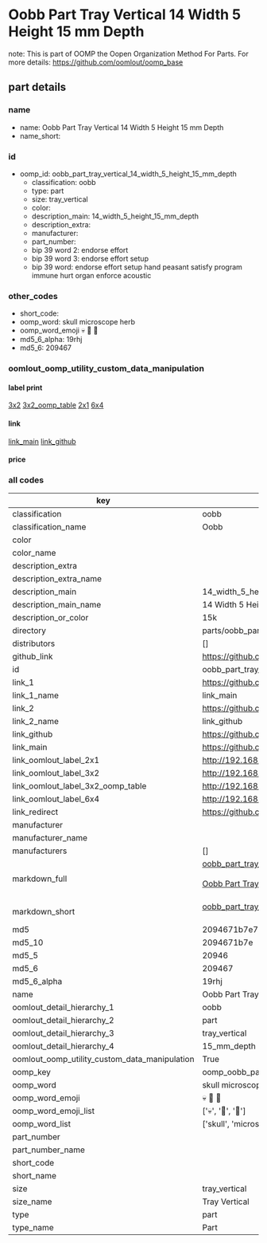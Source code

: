 # Oobb Part Tray Vertical 14 Width 5 Height 15 mm Depth  

note: This is part of OOMP the Oopen Organization Method For Parts. For more details: https://github.com/oomlout/oomp_base

##  part details
  







### name
* name: Oobb Part Tray Vertical 14 Width 5 Height 15 mm Depth
* name_short: 
### id
* oomp_id: oobb_part_tray_vertical_14_width_5_height_15_mm_depth
  * classification: oobb
  * type: part
  * size: tray_vertical
  * color: 
  * description_main: 14_width_5_height_15_mm_depth
  * description_extra: 
  * manufacturer: 
  * part_number: 
  * bip 39 word 2: endorse effort
  * bip 39 word 3: endorse effort setup
  * bip 39 word: endorse effort setup hand peasant satisfy program immune hurt organ enforce acoustic

### other_codes
* short_code: 
* oomp_word: skull microscope herb
* oomp_word_emoji :skull: :microscope: :herb:
* md5_6_alpha: 19rhj
* md5_6: 209467






### oomlout_oomp_utility_custom_data_manipulation
#### label print
[3x2](http://192.168.1.245:1112/?label=oomp%2019rhj)
[3x2_oomp_table](http://192.168.1.108:1112/?label=oomp%2019rhj)
[2x1](http://192.168.1.242:1112/?label=oomp%2019rhj)
[6x4](http://192.168.1.55:1112/?label=oomp%2019rhj)    

#### link

[link_main](https://github.com/oomlout/oomlout_oomp_version_1_messy/tree/main/parts/oobb_part_tray_vertical_14_width_5_height_15_mm_depth) [link_github](https://github.com/oomlout/oomlout_oomp_version_1_messy/tree/main/parts/oobb_part_tray_vertical_14_width_5_height_15_mm_depth)                             

#### price







### all codes 
| key | value |  
| --- | --- |  
| classification | oobb |  
| classification_name | Oobb |  
| color |  |  
| color_name |  |  
| description_extra |  |  
| description_extra_name |  |  
| description_main | 14_width_5_height_15_mm_depth |  
| description_main_name | 14 Width 5 Height 15 mm Depth |  
| description_or_color | 15k |  
| directory | parts/oobb_part_tray_vertical_14_width_5_height_15_mm_depth |  
| distributors | [] |  
| github_link | https://github.com/oomlout/oomlout_oomp_part_src/tree/main/parts/oobb_part_tray_vertical_14_width_5_height_15_mm_depth |  
| id | oobb_part_tray_vertical_14_width_5_height_15_mm_depth |  
| link_1 | https://github.com/oomlout/oomlout_oomp_version_1_messy/tree/main/parts/oobb_part_tray_vertical_14_width_5_height_15_mm_depth |  
| link_1_name | link_main |  
| link_2 | https://github.com/oomlout/oomlout_oomp_version_1_messy/tree/main/parts/oobb_part_tray_vertical_14_width_5_height_15_mm_depth |  
| link_2_name | link_github |  
| link_github | https://github.com/oomlout/oomlout_oomp_version_1_messy/tree/main/parts/oobb_part_tray_vertical_14_width_5_height_15_mm_depth |  
| link_main | https://github.com/oomlout/oomlout_oomp_version_1_messy/tree/main/parts/oobb_part_tray_vertical_14_width_5_height_15_mm_depth |  
| link_oomlout_label_2x1 | http://192.168.1.242:1112/?label=oomp%2019rhj |  
| link_oomlout_label_3x2 | http://192.168.1.245:1112/?label=oomp%2019rhj |  
| link_oomlout_label_3x2_oomp_table | http://192.168.1.108:1112/?label=oomp%2019rhj |  
| link_oomlout_label_6x4 | http://192.168.1.55:1112/?label=oomp%2019rhj |  
| link_redirect | https://github.com/oomlout/oomlout_oomp_version_1_messy/tree/main/parts/oobb_part_tray_vertical_14_width_5_height_15_mm_depth |  
| manufacturer |  |  
| manufacturer_name |  |  
| manufacturers | [] |  
| markdown_full | [oobb_part_tray_vertical_14_width_5_height_15_mm_depth](none)<br>[](none)<br>[Oobb Part Tray Vertical 14 Width 5 Height 15 Mm Depth](none)<br><br> |  
| markdown_short | [oobb_part_tray_vertical_14_width_5_height_15_mm_depth](none)<br><br> |  
| md5 | 2094671b7e71b57efd51168d8911aa4e |  
| md5_10 | 2094671b7e |  
| md5_5 | 20946 |  
| md5_6 | 209467 |  
| md5_6_alpha | 19rhj |  
| name | Oobb Part Tray Vertical 14 Width 5 Height 15 mm Depth |  
| oomlout_detail_hierarchy_1 | oobb |  
| oomlout_detail_hierarchy_2 | part |  
| oomlout_detail_hierarchy_3 | tray_vertical |  
| oomlout_detail_hierarchy_4 | 15_mm_depth |  
| oomlout_oomp_utility_custom_data_manipulation | True |  
| oomp_key | oomp_oobb_part_tray_vertical_14_width_5_height_15_mm_depth |  
| oomp_word | skull microscope herb |  
| oomp_word_emoji | :skull: :microscope: :herb: |  
| oomp_word_emoji_list | [':skull:', ':microscope:', ':herb:'] |  
| oomp_word_list | ['skull', 'microscope', 'herb'] |  
| part_number |  |  
| part_number_name |  |  
| short_code |  |  
| short_name |  |  
| size | tray_vertical |  
| size_name | Tray Vertical |  
| type | part |  
| type_name | Part |  
